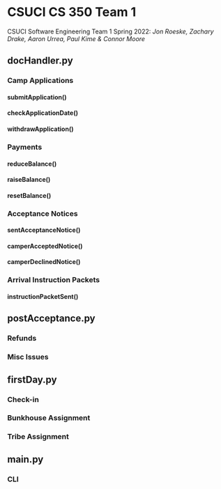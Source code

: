 # CSUCI CS 350 Team 1
CSUCI Software Engineering Team 1 Spring 2022:
*Jon Roeske, Zachary Drake, Aaron Urrea, Paul Kime & Connor Moore*
## docHandler.py
### Camp Applications
#### submitApplication()
#### checkApplicationDate()
#### withdrawApplication()
### Payments
#### reduceBalance()
#### raiseBalance()
#### resetBalance()
### Acceptance Notices
#### sentAcceptanceNotice()
#### camperAcceptedNotice()
#### camperDeclinedNotice()
### Arrival Instruction Packets
#### instructionPacketSent()
## postAcceptance.py
### Refunds
### Misc Issues
## firstDay.py
### Check-in
### Bunkhouse Assignment
### Tribe Assignment
## main.py
### CLI

